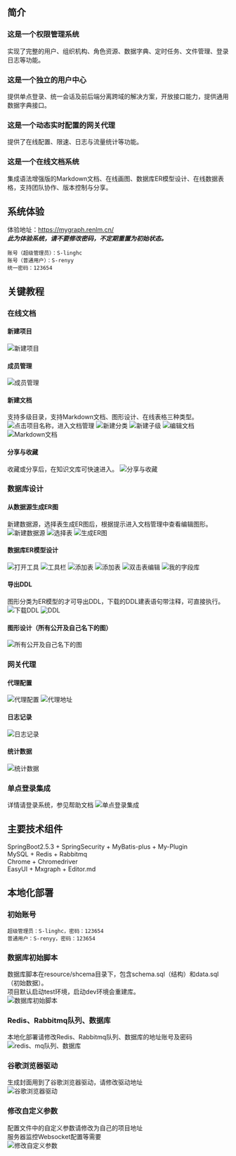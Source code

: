 ## 简介
### 这是一个权限管理系统
实现了完整的用户、组织机构、角色资源、数据字典、定时任务、文件管理、登录日志等功能。  

### 这是一个独立的用户中心
提供单点登录、统一会话及前后端分离跨域的解决方案，开放接口能力，提供通用数据字典接口。  

### 这是一个动态实时配置的网关代理
提供了在线配置、限速、日志与流量统计等功能。  

### 这是一个在线文档系统
集成语法增强版的Markdown文档、在线画图、数据库ER模型设计、在线数据表格，支持团队协作、版本控制与分享。  

## 系统体验
体验地址：<a href="https://mygraph.renlm.cn/" target="_blank">https://<span></span>mygraph.renlm.cn/</a>  
***此为体验系统，请不要修改密码，不定期重置为初始状态。***  
```
账号（超级管理员）：S-linghc  
账号（普通用户）：S-renyy  
统一密码：123654  
```

## 关键教程
### 在线文档
#### 新建项目
![新建项目](https://renlm.cn/images/demo/201.png "新建项目")

#### 成员管理
![成员管理](https://renlm.cn/images/demo/202.png "成员管理")

#### 新建文档
支持多级目录，支持Markdown文档、图形设计、在线表格三种类型。
![点击项目名称，进入文档管理](https://renlm.cn/images/demo/210.png "点击项目名称，进入文档管理")
![新建分类](https://renlm.cn/images/demo/211.png "新建分类")
![新建子级](https://renlm.cn/images/demo/212.png "新建子级")
![编辑文档](https://renlm.cn/images/demo/213.png "编辑文档")
![Markdown文档](https://renlm.cn/images/demo/214.png "Markdown文档")

#### 分享与收藏
收藏或分享后，在知识文库可快速进入。
![分享与收藏](https://renlm.cn/images/demo/215.png "分享与收藏")

### 数据库设计
#### 从数据源生成ER图
新建数据源，选择表生成ER图后，根据提示进入文档管理中查看编辑图形。
![新建数据源](https://renlm.cn/images/demo/301.png "新建数据源")
![选择表](https://renlm.cn/images/demo/302.png "选择表")
![生成ER图](https://renlm.cn/images/demo/303.png "生成ER图")

#### 数据库ER模型设计
![打开工具](https://renlm.cn/images/demo/304.png "打开工具")
![工具栏](https://renlm.cn/images/demo/305.png "工具栏")
![添加表](https://renlm.cn/images/demo/306.png "添加表")
![添加表](https://renlm.cn/images/demo/307.png "添加表")
![双击表编辑](https://renlm.cn/images/demo/308.png "双击表编辑")
![我的字段库](https://renlm.cn/images/demo/309.png "我的字段库")

#### 导出DDL
图形分类为ER模型的才可导出DDL，下载的DDL建表语句带注释，可直接执行。
![下载DDL](https://renlm.cn/images/demo/310.png "下载DDL")
![DDL](https://renlm.cn/images/demo/311.png "DDL")

#### 图形设计（所有公开及自己名下的图）
![所有公开及自己名下的图](https://renlm.cn/images/demo/312.png "所有公开及自己名下的图")

### 网关代理
#### 代理配置
![代理配置](https://renlm.cn/images/demo/401.png "代理配置")
![代理地址](https://renlm.cn/images/demo/402.png "代理地址")

#### 日志记录
![日志记录](https://renlm.cn/images/demo/403.png "日志记录")

#### 统计数据
![统计数据](https://renlm.cn/images/demo/404.png "统计数据")

### 单点登录集成
详情请登录系统，参见帮助文档
![单点登录集成](https://renlm.cn/images/demo/501.png "单点登录集成")

## 主要技术组件
SpringBoot2.5.3 + SpringSecurity + MyBatis-plus + My-Plugin  
MySQL + Redis + Rabbitmq  
Chrome + Chromedriver  
EasyUI + Mxgraph + Editor.md  

## 本地化部署
### 初始账号
```
超级管理员：S-linghc，密码：123654
普通用户：S-renyy，密码：123654
```
### 数据库初始脚本
数据库脚本在resource/shcema目录下，包含schema.sql（结构）和data.sql（初始数据）。  
项目默认启动test环境，启动dev环境会重建库。  
![数据库初始脚本](https://renlm.cn/images/demo/100.png "数据库初始脚本")
### Redis、Rabbitmq队列、数据库
本地化部署请修改Redis、Rabbitmq队列、数据库的地址账号及密码  
![redis、mq队列、数据库](https://renlm.cn/images/demo/101.png "redis、mq队列、数据库")
### 谷歌浏览器驱动
生成封面用到了谷歌浏览器驱动，请修改驱动地址  
![谷歌浏览器驱动](https://renlm.cn/images/demo/102.png "谷歌浏览器驱动")
### 修改自定义参数
配置文件中的自定义参数请修改为自己的项目地址  
服务器监控Websocket配置等需要  
![修改自定义参数](https://renlm.cn/images/demo/103.png "修改自定义参数")